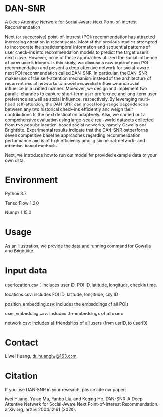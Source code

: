 # DAN-SNR
A Deep Attentive Network for Social-Aware Next Point-of-Interest Recommendation

Next (or successive) point-of-interest (POI) recommendation has attracted increasing attention in recent years. Most of the previous studies attempted to incorporate the spatiotemporal information and sequential patterns of user check-ins into recommendation models to predict the target user’s next move. However, none of these approaches utilized the social influence of each user’s friends. In this study, we discuss a new topic of next POI recommendation and present a deep attentive network for social-aware next POI recommendation called DAN-SNR. In particular, the DAN-SNR makes use of the self-attention mechanism instead of the architecture of recurrent neural networks to model sequential influence and social influence in a unified manner. Moreover, we design and implement two parallel channels to capture short-term user preference and long-term user preference as well as social influence, respectively. By leveraging multi-head self-attention, the DAN-SNR can model long-range dependencies between any two historical check-ins efficiently and weigh their contributions to the next destination adaptively. Also, we carried out a comprehensive evaluation using large-scale real-world datasets collected from two popular location-based social networks, namely Gowalla and Brightkite. Experimental results indicate that the DAN-SNR outperforms seven competitive baseline approaches regarding recommendation performance and is of high efficiency among six neural-network- and attention-based methods.

Next, we introduce how to run our model for provided example data or your own data.

# Environment

Python 3.7

TensorFlow 1.2.0

Numpy 1.15.0

# Usage
As an illustration, we provide the data and running command for Gowalla and Brightkite.

# Input data
userlocation.csv：includes user ID, POI ID, latitude, longitude, checkin time.

locations.csv: includes POI ID, latitude, longitude, city ID

position_embedding.csv: includes the embeddings of all POIs  

user_embedding.csv: includes the embeddings of all users  

network.csv: includes all friendships of all users (from usrID, to userID)

# Contact
Liwei Huang, dr_huanglw@163.com

# Citation
If you use DAN-SNR in your research, please cite our paper:

iwei Huang, Yutao Ma, Yanbo Liu, and Keqing He. DAN-SNR: A Deep Attentive Network for Social-Aware Next Point-of-Interest Recommendation. arXiv.org, arXiv: 2004.12161 (2020).
